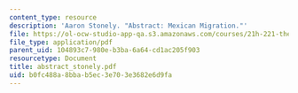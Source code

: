 ```yaml
---
content_type: resource
description: 'Aaron Stonely. "Abstract: Mexican Migration."'
file: https://ol-ocw-studio-app-qa.s3.amazonaws.com/courses/21h-221-the-places-of-migration-in-united-states-history-fall-2006/b0fc488a8bbab5ec3e703e3682e6d9fa_abstract_stonely.pdf
file_type: application/pdf
parent_uid: 104893c7-980e-b3ba-6a64-cd1ac205f903
resourcetype: Document
title: abstract_stonely.pdf
uid: b0fc488a-8bba-b5ec-3e70-3e3682e6d9fa
---
```

